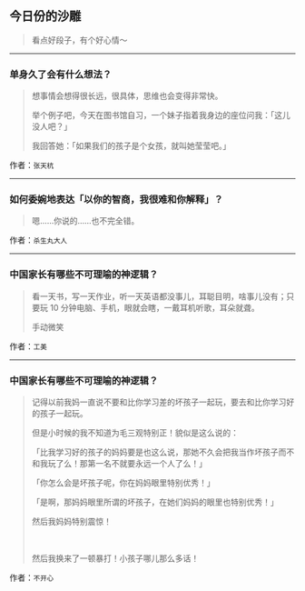 ## 今日份的沙雕

> 看点好段子，有个好心情～


 
---

### 单身久了会有什么想法？

> 想事情会想得很长远，很具体，思维也会变得非常快。
> 
> 举个例子吧，今天在图书馆自习，一个妹子指着我身边的座位问我：「这儿没人吧？」
> 
> 我回答她：「如果我们的孩子是个女孩，就叫她莹莹吧。」


作者：`张天杭`

---

### 如何委婉地表达「以你的智商，我很难和你解释」？

> 嗯……你说的……也不完全错。


作者：`杀生丸大人`

---

### 中国家长有哪些不可理喻的神逻辑？

> 看一天书，写一天作业，听一天英语都没事儿，耳聪目明，啥事儿没有；只要玩 10 分钟电脑、手机，眼就会瞎，一戴耳机听歌，耳朵就聋。
> 
> 手动微笑


作者：`工美`

---

### 中国家长有哪些不可理喻的神逻辑？

> 记得以前我妈一直说不要和比你学习差的坏孩子一起玩，要去和比你学习好的孩子一起玩。
> 
> 但是小时候的我不知道为毛三观特别正！貌似是这么说的：
> 
> 「比我学习好的孩子的妈妈要是也这么说，那她不久会把我当作坏孩子而不和我玩了么！那第一名不就要永远一个人了么！」
> 
> 「你怎么会是坏孩子呢，你在妈妈眼里特别优秀！」
> 
> 「是啊，那妈妈眼里所谓的坏孩子，在她们妈妈的眼里也特别优秀！」
> 
> 然后我妈妈特别震惊！
> 
>  
> 
> 然后我换来了一顿暴打！小孩子哪儿那么多话！


作者：`不开心`